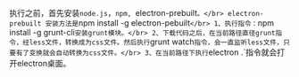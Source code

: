 执行之前，首先安装`node.js`，`npm, `electron-prebuilt`。</br>
electron-prebuilt 安装方法是`npm install -g electron-pebuilt`</br>
1、执行指令：`npm install -g grunt-cli`安装grunt模块。</br>
2、下载代码之后，在当前路径直径grunt指令，经less文件，转换成为css文件。然后执行`grunt watch`指令，会一直监听less文件，只要有了变换就会自动转换为css文件。</br>
3、在当前路径下执行`electron .`指令就会打开electron桌面。</br>

